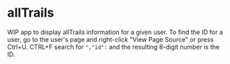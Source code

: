 # allTrails
WIP app to display allTrails information for a given user. To find the ID for a user, go to the user's page and right-click "View Page Source" or press Ctrl+U. CTRL+F search for `","id":` and the resulting 8-digit number is the ID.
